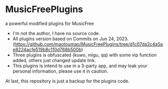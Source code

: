# MusicFreePlugins
a powerful modified plugins for MusicFree

- I'm not the author, I have no source code.
- All plugins version based on Commits on Jun 24, 2023. (https://github.com/maotoumao/MusicFreePlugins/tree/d1c07da2c4a5ae8224acfe519b8c110d768b500b)
- Three plugins is obfuscated (kuwo, migu, qq) with some vip function added, others just changed update link.
- This plugins is intend to use in a 3-party app, and may leak your personal information, please use it in caution.

At last, this repository is just a backup for the plugins code.
